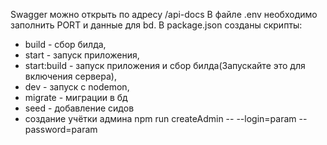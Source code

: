 Swagger можно открыть по адресу /api-docs
В файле .env необходимо заполнить PORT и данные для bd. 
В package.json созданы скрипты:
- build - сбор билда,
- start - запуск приложения,
- start:build - запуск приложения и сбор билда(Запускайте это для включения сервера),
- dev - запуск с nodemon,
- migrate - миграции в бд
- seed - добавление сидов
- создание учётки админа npm run createAdmin -- --login=param --password=param